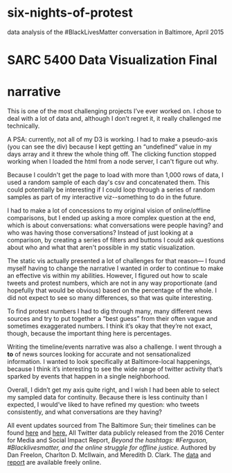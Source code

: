 # six-nights-of-protest
data analysis of the #BlackLivesMatter conversation in Baltimore, April 2015

# SARC 5400 Data Visualization Final
# narrative 

This is one of the most challenging projects I’ve ever worked on. I chose to deal with a lot of
data and, although I don’t regret it, it really challenged me technically.

A PSA: currently, not all of my D3 is working. I had to make a pseudo-axis (you can see the div) because I kept getting an “undefined” value in my days array and it threw the whole thing off. The clicking function stopped working when I loaded the html from a node server, I can't figure out why. 

Because I couldn't get the page to load with more than 1,000 rows of data, I used a random sample of each day's csv and concatenated them. This could potentially be interesting if I could loop through a series of random samples as part of my interactive viz--something to do in the future. 

I had to make a lot of concessions to my original vision of online/offline comparisons, but I ended up asking a more complex question at the end, which is about conversations: what conversations were people having? and who was having those conversations? Instead of just looking at a comparison, by creating a series of filters and buttons I could ask questions about who and what that aren't possible in my static visualization.

The static vis actually presented a lot of challenges for that reason— I found myself having to change the narrative I wanted in order to continue to make an effective vis within my abilities. However, I figured out how to scale tweets and protest numbers, which are not in any way proportionate (and hopefully that would be obvious) based on the percentage of the whole. I did not expect to see so many differences, so that was quite interesting.

To find protest numbers I had to dig through many, many different news sources and try to put together a “best guess” from their often vague and sometimes exaggerated numbers. I think it’s okay that they’re not exact, though, because the important thing here is percentages.

 Writing the timeline/events narrative was also a challenge. I went through a <strong>to</strong> of news sources looking for accurate and not sensationalized information. I wanted to look specifically at Baltimore-local happenings, because I think it’s interesting to see the wide range of twitter activity that’s sparked by events that happen in a single neighborhood.
 
Overall, I didn’t get my axis quite right, and I wish I had been able to select my sampled data for continuity. Because there is less continuity than I expected, I would’ve liked to have refined my question: who tweets consistently, and what conversations are they having? 

All event updates sourced from The Baltimore Sun; their timelines can be found <a href="http://www.baltimoresun.com/news/maryland/baltimore-city/west-baltimore/bal-freddie-gray-protests-social-photos-20150422-htmlstory.html">here</a> and <a href="http://data.baltimoresun.com/news/freddie-gray/">here.</a> All Twitter data publicly released from the 2016 Center for Media and Social Impact Report, <i>Beyond the hashtags: #Ferguson, #Blacklivesmatter, and the online struggle for offline justice.</i> Authored by Dan Freelon, Charlton D. McIlwain, and Meredith D. Clark. The <a href="http://dfreelon.org/2017/01/03/beyond-the-hashtags-twitter-data/">data</a> and <a href="http://cmsimpact.org/resource/beyond-hashtags-ferguson-blacklivesmatter-online-struggle-offline-justice/">report</a> are available freely online.

